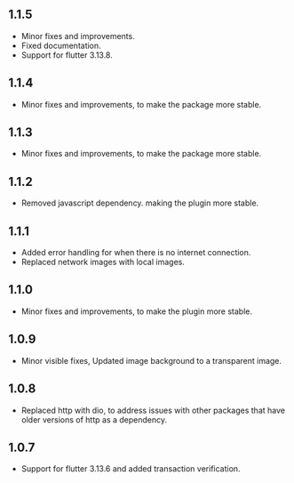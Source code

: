## 1.1.5

* Minor fixes and improvements.
* Fixed documentation.
* Support for flutter  3.13.8.

## 1.1.4

* Minor fixes and improvements, to make the package more stable.

## 1.1.3

* Minor fixes and improvements, to make the package more stable.

## 1.1.2

* Removed javascript dependency. making the plugin more stable.

## 1.1.1

* Added error handling for when there is no internet connection.
* Replaced network images with local images.

## 1.1.0

* Minor fixes and improvements, to make the plugin more stable.

## 1.0.9

* Minor visible fixes, Updated image background to a transparent image.

## 1.0.8

* Replaced http with dio, to address issues with other packages that have older versions of http as a dependency.

## 1.0.7

* Support for flutter  3.13.6 and added transaction verification.



